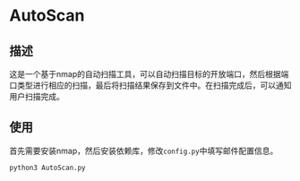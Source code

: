 # AutoScan

## 描述
这是一个基于nmap的自动扫描工具，可以自动扫描目标的开放端口，然后根据端口类型进行相应的扫描，最后将扫描结果保存到文件中。在扫描完成后，可以通知用户扫描完成。

## 使用

首先需要安装nmap，然后安装依赖库，修改`config.py`中填写邮件配置信息。


```shell
python3 AutoScan.py
```

